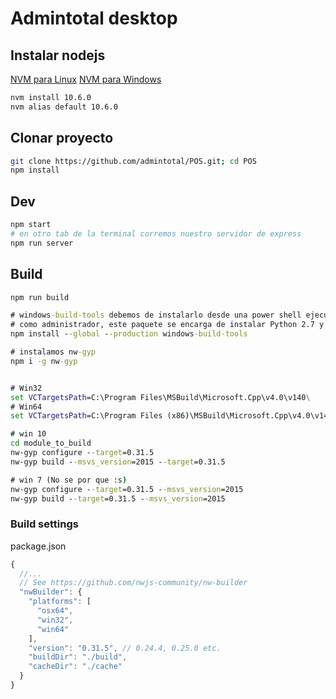 # Admintotal desktop


## Instalar nodejs
[NVM para Linux](https://github.com/creationix/nvm)
[NVM para Windows](https://github.com/coreybutler/nvm-windows)

```bash
nvm install 10.6.0
nvm alias default 10.6.0
```

## Clonar proyecto

```bash
git clone https://github.com/admintotal/POS.git; cd POS
npm install
```

## Dev


```bash
npm start
# en otro tab de la terminal corremos nuestro servidor de express
npm run server
```

## Build

```bash
npm run build
```

```bat
# windows-build-tools debemos de instalarlo desde una power shell ejecutada
# como administrador, este paquete se encarga de instalar Python 2.7 y MSBuild Tools
npm install --global --production windows-build-tools

# instalamos nw-gyp
npm i -g nw-gyp


# Win32
set VCTargetsPath=C:\Program Files\MSBuild\Microsoft.Cpp\v4.0\v140\
# Win64
set VCTargetsPath=C:\Program Files (x86)\MSBuild\Microsoft.Cpp\v4.0\v140\

# win 10
cd module_to_build
nw-gyp configure --target=0.31.5
nw-gyp build --msvs_version=2015 --target=0.31.5

# win 7 (No se por que :s)
nw-gyp configure --target=0.31.5 --msvs_version=2015
nw-gyp build --target=0.31.5 --msvs_version=2015
```

### Build settings

package.json

```js
{
  //...
  // See https://github.com/nwjs-community/nw-builder
  "nwBuilder": {
    "platforms": [
      "osx64",
      "win32",
      "win64"
    ],
    "version": "0.31.5", // 0.24.4, 0.25.0 etc.
    "buildDir": "./build",
    "cacheDir": "./cache"
  }
}
```
